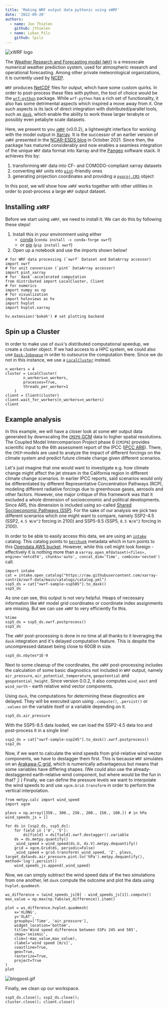 ```yaml
---
title: 'Making WRF output data pythonic using xWRF'
date: '2022-09-20'
authors:
  - name: Jon Thielen
    github: jthielen
  - name: Lukas Pilz
    github: lpilz
---
```


![xWRF logo](https://github.com/xarray-contrib/xwrf/blob/main/docs/source/_static/xwrf_logo_bg_light.svg)

The [Weather Research and Forecasting model (`WRF`)](https://www.mmm.ucar.edu/weather-research-and-forecasting-model) is a mesoscale numerical weather prediction system, used for atmospheric research and operational forecasting.
Among other private meteorological organizations, it is currently used by [NCEP](https://weather.gov/ncep/).

`WRF` produces [NetCDF](https://www.unidata.ucar.edu/software/netcdf/) files for output, which have some custom quirks.
In order to post-process these files with python, the tool of choice would be the [`wrf-python`](https://wrf-python.readthedocs.io/en/latest/) package.
While `wrf-python` has a rich set of functionality, it also has some detrimental aspects which inspired a move away from it.
One such aspects is its lack of direct integration with distributed/parallel tools, such as [`dask`](https://www.dask.org/), which enable the ability to work these larger terabyte or possibly even petabyte scale datasets.

Here, we present to you [`xWRF`](https://github.com/xarray-contrib/xwrf/) (v0.0.2), a lightweight interface for working with the model output in [Xarray](https://docs.xarray.dev/en/stable/).
It is the successor of an earlier version of `xWRF` presented in the [NCAR-ESDS blog](https://ncar.github.io/esds/posts/2021/xarray-wrf-example/) in October 2021.
Since then, the package has matured considerably and now enables a seamless integration of the unique `WRF` data format into Xarray and the [Pangeo](https://pangeo.io/) software stack.
It achieves this by:

1. transforming `WRF` data into CF- and COMODO-compliant xarray datasets
2. converting `WRF` units into [`pint`](https://pint.readthedocs.io/en/stable/)-friendly ones
3. generating projection coordinates and providing a [`pyproj.CRS`](https://pyproj4.github.io/pyproj/dev/api/crs/crs.html) object

In this post, we will show how `xWRF` works together with other utilities in order to post-process a large `WRF` output dataset.

## Installing `xWRF`

Before we start using `xWRF`, we need to install it. We can do this by following these steps!

1. Install this in your environment using either
   - [conda](https://anaconda.org/conda-forge/xwrf) (`conda install -c conda-forge xwrf`)
   - or [pip](https://pypi.org/project/xwrf/) (`pip install xwrf`)
2. Open up a notebook and use the imports shown below!

```{code-cell} ipython3
# for WRF data processing (`xwrf` Dataset and DataArray accessor)
import xwrf
# for unit conversion (`pint` DataArray accessor)
import pint_xarray
# for `dask`-accelerated computation
from distributed import LocalCluster, Client
# for numerics
import numpy as np
# for visualization
import holoviews as hv
import hvplot
import hvplot.xarray

hv.extension('bokeh') # set plotting backend
```

## Spin up a Cluster

In order to make use of `dask`'s distributed computational speedup, we create a cluster object.
If we had access to a HPC system, we could also use [`Dask-Jobqueue`](https://jobqueue.dask.org/en/latest/) in order to outsource the computation there.
Since we do not in this instance, we use a [`LocalCluster`](https://distributed.dask.org/en/stable/api.html#distributed.LocalCluster) instead.

```{code-cell} ipython3
n_workers = 4
cluster = LocalCluster(
        n_workers=n_workers,
        processes=True,
        threads_per_worker=1
    )
client = Client(cluster)
client.wait_for_workers(n_workers=n_workers)
client
```

## Example analysis

In this example, we will have a closer look at some `WRF` output data generated by downscaling the [`CMIP6` GCM](https://mpimet.mpg.de/en/science/projects/integrated-activities/translate-to-englisch-cmip6-das-gekoppelte-modellvergleichsprojekt) data to higher spatial resolutions.
The Coupled Model Intercomparison Project phase 6 (`CMIP6`) provides scientific input to the 6th assessment report of the IPCC ([IPCC AR6](https://www.ipcc.ch/report/ar6/wg1/)).
There, the `CMIP`-models are used to analyze the impact of different forcings on the climate system and predict future climate change given different scenarios.

Let's just imagine that one would want to investigate e.g. how climate change might affect the jet stream in the California region in different climate change scenarios.
In earlier IPCC reports, said scenarios would only be differentiated by different Representative Concentration Pathways (RCP), modeling different radiative forcings due to greenhouse gases, aerosols and other factors.
However, one major critique of this framework was that it excluded a whole dimension of socioeconomic and political developments.
Since AR5, this dimension is included using so-called [Shared Socioeconomic Pathways (SSP)](https://www.carbonbrief.org/explainer-how-shared-socioeconomic-pathways-explore-future-climate-change/).
For the sake of our analysis we pick two different scenarios which one might want to compare, namely SSP2-4.5 (SSP2, `4.5 W/m^2` forcing in 2100) and SSP5-8.5 (SSP5, `8.5 W/m^2` forcing in 2100).

In order to be able to easily access this data, we are using an [`intake`](https://intake.readthedocs.io/en/latest/) catalog.
This catalog points to [`kerchunk`](https://fsspec.github.io/kerchunk/) metadata which in turn points to this [Opendata AWS bucket](https://registry.opendata.aws/wrf-cmip6/).
However, while this cell might look foreign - effectively it is nothing more than a `xarray.open_mfdataset(<files>, engine='netcdf4', chunks='auto', concat_dim='Time', combine='nested')` call.

```{code-cell} ipython3
import intake
cat = intake.open_catalog("https://raw.githubusercontent.com/xarray-contrib/xwrf-data/main/catalogs/catalog.yml")
ssp5_ds = cat["xwrf-sample-ssp585"].to_dask()
ssp5_ds
```

As one can see, this output is not very helpful.
Heaps of necessary information like `WRF` model grid coordinates or coordinate index assignments are missing.
But we can use `xWRF` to very efficiently fix this.

```{code-cell} ipython3
%time
ssp5_ds = ssp5_ds.xwrf.postprocess()
ssp5_ds
```

The `xWRF` post-processing is done in no time at all thanks to it leveraging the `dask` integration and it's delayed computation feature.
This is despite the uncompressed dataset being close to 60GB in size.

```{code-cell} ipython3
ssp5_ds.nbytes*1E-9
```

Next to some cleanup of the coordinates, the `xWRF` post-processing includes the calculation of some basic diagnostics not included in `WRF` output, namely `air_pressure`, `air_potential_temperature`, `geopotential` and `geopotential_height`.
Since version 0.0.2, it also computes `wind_east` and `wind_north` - earth relative wind vector components.

Using `dask`, the computations for determining these diagnostics are delayed.
They will be executed upon using `.compute()`, `.persist()` or `.values` on the variable itself or a variable depending on it.

```{code-cell} ipython3
ssp5_ds.air_pressure
```

With the SSP5-8.5 data loaded, we can load the SSP2-4.5 data too and post-process it in a single line!

```{code-cell} ipython3
ssp2_ds = cat["xwrf-sample-ssp245"].to_dask().xwrf.postprocess()
ssp2_ds
```

Now, if we want to calculate the wind speeds from grid-relative wind vector components, we have to destagger them first.
This is because `WRF` simulates on an [Arakawa-C grid](http://amps-backup.ucar.edu/information/configuration/wrf_grid_structure.html), which is numerically advantageous but means that some variables have differing shapes.
(We could also use the already-destaggered earth-relative wind component, but where would be the fun in that? ;) )
Finally, we can define the pressure levels we want to interpolate the wind speeds to and use `xgcm.Grid.transform` in order to perform the vertical interpolation.

```{code-cell} ipython3
from metpy.calc import wind_speed
import xgcm

plevs = np.array([350., 300., 250., 200., 150., 100.]) # in hPa
wind_speeds_js = []

for ds in [ssp2_ds, ssp5_ds]:
    for field in ['U', 'V']:
        ds[field] = ds[field].xwrf.destagger().variable
    ds = ds.metpy.quantify()
    _wind_speed = wind_speed(ds.U, ds.V).metpy.dequantify()
    grid = xgcm.Grid(ds, periodic=False)
    _wind_speed = grid.transform(_wind_speed, 'Z', plevs, target_data=ds.air_pressure.pint.to('hPa').metpy.dequantify(), method='log').persist()
    wind_speeds_js.append(_wind_speed)
```

Now, we can simply subtract the wind speed data of the two simulations from one another, let `dask` compute the outcome and plot the data using `hvplot.quadmesh`.

```{code-cell} ipython3
ws_difference = (wind_speeds_js[0] - wind_speeds_js[1]).compute()
max_value = np.max(np.fabs(ws_difference)).item()

plot = ws_difference.hvplot.quadmesh(
    x='XLONG',
    y='XLAT',
    groupby=['Time', 'air_pressure'],
    widget_location='bottom',
    title='Wind speed difference between SSPs 245 and 585',
    cmap='seismic',
    clim=(-max_value,max_value),
    clabel='wind speed [m/s]',
    coastline=True,
    geo=True,
    rasterize=True,
    project=True
)
plot
```

![blogpost.gif](https://user-images.githubusercontent.com/14276158/191564410-1a7a83f0-3795-445a-9f5d-388ba225fa13.gif)

Finally, we clean up our workspace.

```{code-cell} ipython3
ssp5_ds.close(); ssp2_ds.close();
cluster.close(); client.close()
```
